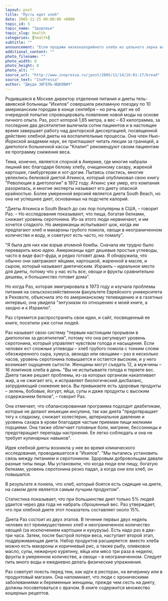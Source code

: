 ```yaml
---
layout: post
title: "Пусть едят хлеб"
date: 2005-11-25 00:00:00 +0000
topic_id: 5
topic_name: "Здоровье"
topic_slug: health
categories: [health]
subtitle: ""
announcement: "Если продажи низкокалорийного хлеба из цельного зерна внезапно удвоятся, это, возможно, произойдет благодаря книге \"Хлеб ради жизни. Углеводная программа по снижению веса\". Бестселлер Ольги Раз-Кесснер, вышедший на иврите четыре года назад в издательстве Matar, переработан и дополнен автором. Эта 239-страничная книга может заинтересовать половину американского населения."
additional_content: ""
photo_filename: ""
photo_width: 0
photo_height: 0
photo_alt: ""
source_url: "http://www.inopressa.ru/jpost/2005/11/14/16:01:17/bread"
source_text: "InoPressa"
author: "Джуди ЗИГЕЛЬ-ИЦКОВИЧ"
---
```

Родившаяся в Москве директор отделения питания и диеты тель-авивской больницы "Ихилов" совершила рекламную поездку по 10 американским городам в конце сентября – но речь идет не об очередной попытке спровоцировать появление новой моды на основе личного опыта. Раз, рост которой 1,65 метра, а вес – 63 килограмма, за последние два десятилетия вылечила сотни пациентов и в настоящее время завершает работу над докторской диссертацией, посвященной действию хлебной диеты на воспалительные процессы. Она член Нью-Йоркской академии наук, ее приглашают читать лекции за границей, а диетологи больничной кассы "Клалит" рекомендуют своим пациентам ее программу снижения веса.

Тема, конечно, является спорной в Америке, где многие набрали лишний вес благодаря белому хлебу, очищенному сахару, жареной картошке, гамбургерам и хот-догам. Пытаясь спастись, многие увлеклись белковой диетой Аткинса, который опубликовал свою книгу "Революция в диетологии" в 1972 году. Аткинс уже умер, его компания разорилась, и многие эксперты называют его диету опасной крайностью. Более умеренной версией является диета South Beach, но она не успешнее диет, основанных на подсчете калорий.

"Диеты Аткинса и South Beach до сих пор популярны в США, – говорит Раз. – Но исследования показывают, что пища, богатая белками, снижает уровень серотонина. Из-за этого люди нервничают, и им хочется сладкого. Но американцы испытывают шок, когда им предлагают хлеб и макароны грубого помола, овощи в неограниченном количестве и воду, и советуют есть часто, но помалу".

"Я была для них как взрыв атомной бомбы. Сначала им трудно было переварить мою идею. Американцы едят дешевые простые углеводы, часто в виде фаст-фуда, и редко готовят дома. Я обнаружила, что обычно они завтракают яйцами, картошкой, жаренной в масле, и сыром, который называют диетическим. Израиль – идеальное место для диеты, потому что у нас есть все, овощи и фрукты сравнительно дешевы, и большинство готовит дома".

Но когда Раз, которая эмигрировала в 1973 году и изучала проблемы питания на сельскохозяйственном факультете Еврейского университета в Реховоте, объяснила это по американскому телевидению и в газетных интервью, она увидела "энтузиазм по отношению к моей книге, а заодно и к Израилю".

Раз стремится распространять свои идеи, и сайт, посвященный ее книге, посетили уже сотни людей.

Раз называет свою систему "первым настоящим прорывом в диетологии за десятилетия", потому что она регулирует уровень серотонина, который управляет чувством голода и насыщения. Если человек ест сложные углеводы – хлеб грубого помола с тонким слоем обезжиренного сыра, хумуса, авокадо или овощами – раз в несколько часов, уровень серотонина повышается и остается высоким, и у него возникает ощущение сытости. Женщины могут съедать 12, а мужчины – 16 ломтиков хлеба в день. "Вы не испытываете голода и теряете вес. Диета также решает проблемы, из-за которых организм накапливает жир, а не сжигает его, и исправляет биологический дисбаланс, затрудняющий снижение веса. Вы привыкаете есть здоровые продукты – зелень, бобовые, йогурт, яйца, супы и даже продукты с высоким содержанием белков", – говорит Раз.

Она отмечает, что сбалансированная программа подходит диабетикам, которые не делают инъекции инсулина, так как диета "предотвращает тягу к сладкому, снижает холестерин, артериальное давление и уровень сахара в крови благодаря частым приемам пищи мелкими порциями. Она также облегчает головные боли, мигрени, бессонницы и предотвращает перепады настроения. Ее легко соблюдать и она не требует кулинарных навыков".

Идея хлебной диеты возникла у нее во время клинического исследования, проводившегося в "Ихилов". "Мы пытались установить связь между питанием и серотонином. Здоровым добровольцам давали разные типы пищи. Мы установили, что когда люди ели пищу, богатую белками, уровень серотонина резко падал, а когда они ели хлеб, он повышался.

В результате я поняла, что хлеб, который боятся есть сидящие на диете, на самом деле является самым лучшим продуктом".

Статистика показывает, что при большинстве диет только 5% людей удается через два года не набрать сброшенный вес. Раз утверждает, что при хлебной диете этот показатель составляет около 15%.

Диета Раз состоит из двух этапов. В течение первых двух недель человек ест преимущественно хлеб и неограниченное количество овощей (за исключением картошки и кукурузы). Есть надо раз в два-три часа. Затем, после быстрой потери веса, наступает второй этап, поддерживающая диета. Набор продуктов расширяется: вместо хлеба можно есть макароны и коричневый рис, а также рыбу, оливковое масло, супы, нежирную курятину, яйца или мясо три раза в неделю, фрукты в умеренном количестве, а овощи – в неограниченном. Следует пить много воды и ежедневно делать физические упражнения.

Раз советует поесть перед тем, как идти в ресторан, на вечеринку или в продуктовый магазин. Она напоминает, что люди с хроническими заболеваниями и беременные женщины, прежде чем сесть на диету, должны посоветоваться с врачом. В книге содержится множество кошерных рецептов.
